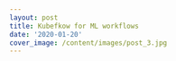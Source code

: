 ```yaml
---
layout: post
title: Kubefkow for ML workflows
date: '2020-01-20'
cover_image: /content/images/post_3.jpg
---
```


